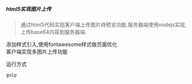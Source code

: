 ##### html5实现图片上传

> 通过html5代码实现客户端上传图片待预览功能.服务器端使用nodejs实现,上传base64内容到服务器端.

添加样式引入,使用fontawesome样式做页面优化  
客户端实现多图片上传功能  


运行方式  
```bash
gulp
```
